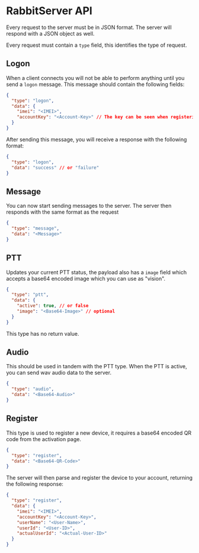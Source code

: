# RabbitServer API

Every request to the server must be in JSON format. The server will respond with a JSON object as well.

Every request must contain a `type` field, this identifies the type of request.

## Logon

When a client connects you will not be able to perform anything until you send a `logon` message. This message should contain the following fields:

```json
{
  "type": "logon",
  "data": {
    "imei": "<IMEI>",
    "accountKey": "<Account-Key>" // The key can be seen when registering the device
  }
}
```

After sending this message, you will receive a response with the following format:

```json
{
  "type": "logon",
  "data": "success" // or "failure"
}
```

## Message

You can now start sending messages to the server. The server then responds with the same format as the request

```json
{
  "type": "message",
  "data": "<Message>"
}
```

## PTT

Updates your current PTT status, the payload also has a `image` field which accepts a base64 encoded image which you can use as "vision".

```json
{
  "type": "ptt",
  "data": {
    "active": true, // or false
    "image": "<Base64-Image>" // optional
  }
}
```

This type has no return value.

## Audio

This should be used in tandem with the PTT type. When the PTT is active, you can send wav audio data to the server.

```json
{
  "type": "audio",
  "data": "<Base64-Audio>"
}
```

## Register

This type is used to register a new device, it requires a base64 encoded QR code from the activation page.

```json
{
  "type": "register",
  "data": "<Base64-QR-Code>"
}
```

The server will then parse and register the device to your account, returning the following response:

```json
{
  "type": "register",
  "data": {
    "imei": "<IMEI>",
    "accountKey": "<Account-Key>",
    "userName": "<User-Name>",
    "userId": "<User-ID>",
    "actualUserId": "<Actual-User-ID>"
  }
}
```
